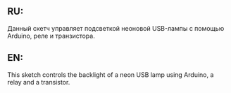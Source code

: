 ## RU:
Данный скетч управляет подсветкой неоновой USB-лампы с помощью Arduino, реле и транзистора.



## EN:

This sketch controls the backlight of a neon USB lamp using Arduino, a relay and a transistor.